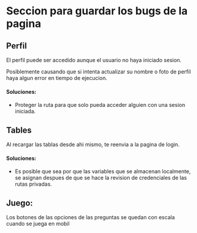 # Seccion para guardar los bugs de la pagina

## Perfil

El perfil puede ser accedido aunque el usuario no haya iniciado sesion.

Posiblemente causando que si intenta actualizar su nombre o foto de perfil haya algun error en tiempo de ejecucion.

#### Soluciones:

- Proteger la ruta para que solo pueda acceder alguien con una sesion iniciada.

## Tables

Al recargar las tablas desde ahi mismo, te reenvia a la pagina de login.

#### Soluciones:

- Es posible que sea por que las variables que se almacenan localmente, se asignan despues de que se hace la revision de credenciales de las rutas privadas.

## Juego:

Los botones de las opciones de las preguntas se quedan con escala cuando se juega en mobil
